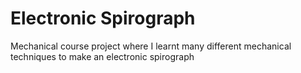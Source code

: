 # Electronic Spirograph
Mechanical course project where I learnt many different mechanical techniques to make an electronic spirograph
